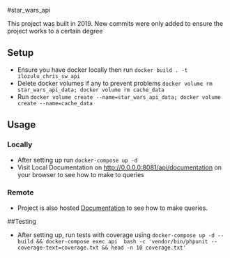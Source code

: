 #star_wars_api

This project was built in 2019.
New commits were only added to ensure the project works to a certain degree 

## Setup
- Ensure you have docker locally then run `docker build . -t ilozulu_chris_sw_api`
- Delete docker volumes if any to prevent problems `docker volume rm star_wars_api_data; docker volume rm cache_data`
- Run `docker volume create --name=star_wars_api_data; docker volume create --name=cache_data`

## Usage
   ### Locally
   - After setting up run `docker-compose up -d`
   - Visit Local Documentation on http://0.0.0.0:8081/api/documentation on your browser to see how to make to queries
   
   ### Remote
   - Project is also hosted [Documentation](http://chris-starwars-api.herokuapp.com/api/documentation) 
   to see how to make queries.


##Testing
- After setting up, run tests with coverage using  `docker-compose up -d --build && docker-compose exec api  bash -c 'vendor/bin/phpunit --coverage-text=coverage.txt && head -n 10 coverage.txt'`

